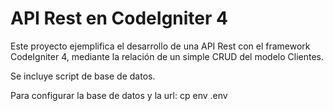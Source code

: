 # API Rest en CodeIgniter 4 

Este proyecto ejemplifica el desarrollo de una API Rest con el framework 
CodeIgniter 4, mediante la relación de un simple CRUD del modelo Clientes.

Se incluye script de base de datos.

Para configurar la base de datos y la url:
cp env .env

